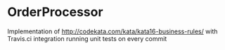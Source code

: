 # OrderProcessor

Implementation of http://codekata.com/kata/kata16-business-rules/ with Travis.ci integration running unit tests on every commit
